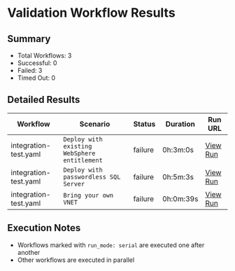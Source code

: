 # Validation Workflow Results

## Summary
- Total Workflows: 3
- Successful: 0
- Failed: 3
- Timed Out: 0

## Detailed Results

| Workflow | Scenario | Status | Duration | Run URL |
|----------|----------|---------|-----------|----------|
| integration-test.yaml | `Deploy with existing WebSphere entitlement` | failure | 0h:3m:0s | [View Run](https://github.com/azure-javaee/azure.websphere-traditional.singleserver/actions/runs/15991441146) |
| integration-test.yaml | `Deploy with passwordless SQL Server` | failure | 0h:5m:3s | [View Run](https://github.com/azure-javaee/azure.websphere-traditional.singleserver/actions/runs/15991442611) |
| integration-test.yaml | `Bring your own VNET` | failure | 0h:0m:39s | [View Run](https://github.com/azure-javaee/azure.websphere-traditional.singleserver/actions/runs/15991444096) |


## Execution Notes
- Workflows marked with `run_mode: serial` are executed one after another
- Other workflows are executed in parallel
